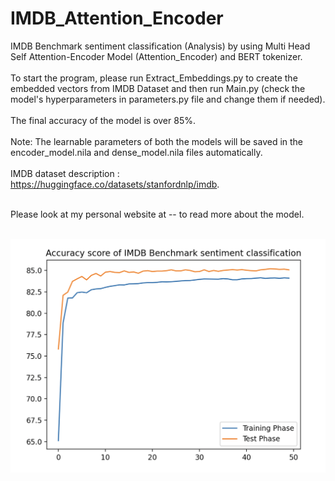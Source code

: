 # IMDB_Attention_Encoder

IMDB Benchmark sentiment classification (Analysis) by using Multi Head Self Attention-Encoder Model (Attention_Encoder) and BERT tokenizer. <br/><br/>
To start the program, please run Extract_Embeddings.py to create the embedded vectors from IMDB Dataset and then run Main.py  (check the model's hyperparameters in parameters.py file and change them if needed).<br/><br/>
The final accuracy of the model is over 85%.<br/><br/>
Note: The learnable parameters of both the models will be saved in the encoder_model.nila and dense_model.nila files automatically. <br/><br/>
IMDB dataset description : https://huggingface.co/datasets/stanfordnlp/imdb. <br/><br/>

Please look at my personal website at -- to read more about the model.<br/><br/>

![Results Plot](https://github.com/irbestpro/IMDB_Attention_Encoder/blob/main/plot.png?raw=true)
